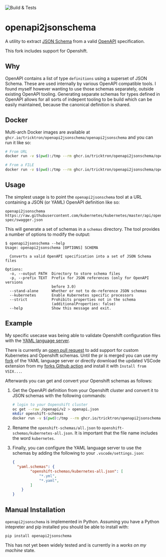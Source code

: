 ![Build & Tests](https://github.com/tricktron/openapi2jsonschema/actions/workflows/main.yml/badge.svg)

# openapi2jsonschema

A utility to extract [JSON Schema](http://json-schema.org/) from a
valid [OpenAPI](https://www.openapis.org/) specification.

This fork includes support for Openshift.

## Why

OpenAPI contains a list of type `definitions` using a superset of JSON
Schema. These are used internally by various OpenAPI compatible tools. I
found myself however wanting to use those schemas separately, outside
existing OpenAPI tooling. Generating separate schemas for types defined
in OpenAPI allows for all sorts of indepent tooling to be build which
can be easily maintained, because the canonical definition is shared.

## Docker

Multi-arch Docker images are available at `ghcr.io/tricktron/openapi2jsonschema/openapi2jsonschema`
and you can run it like so:
```bash
# From URL
docker run -v $(pwd):/tmp --rm ghcr.io/tricktron/openapi2jsonschema/openapi2jsonschema -o /tmp/test-schema --strict --kubernetes https://raw.githubusercontent.com/kubernetes/kubernetes/master/api/openapi-spec/swagger.json

# From a FILE
docker run -v $(pwd):/tmp --rm ghcr.io/tricktron/openapi2jsonschema/openapi2jsonschema -o /tmp/test-schema --strict --kubernetes /tmp/openapi.json
```

## Usage

The simplest usage is to point the `openapi2jsonschema` tool at a URL
containing a JSON (or YAML) OpenAPI definition like so:

```
openapi2jsonschema https://raw.githubusercontent.com/kubernetes/kubernetes/master/api/openapi-spec/swagger.json
```

This will generate a set of schemas in a `schemas` directory. The tool
provides a number of options to modify the output:

```
$ openapi2jsonschema --help
Usage: openapi2jsonschema [OPTIONS] SCHEMA

  Converts a valid OpenAPI specification into a set of JSON Schema files

Options:
  -o, --output PATH  Directory to store schema files
  -p, --prefix TEXT  Prefix for JSON references (only for OpenAPI versions
                     before 3.0)
  --stand-alone      Whether or not to de-reference JSON schemas
  --kubernetes       Enable Kubernetes specific processors
  --strict           Prohibits properties not in the schema
                     (additionalProperties: false)
  --help             Show this message and exit.
```

## Example

My specific usecase was being able to validate Openshift
configuration files with the [YAML language server](https://github.com/redhat-developer/yaml-language-server).

There is currently an [open pull request](https://github.com/redhat-developer/yaml-language-server/pull/841) to add support for custom Kubernetes and
Openshift schemas. Until the pr is merged you can use my [fork](https://github.com/tricktron/yaml-language-server) of the
YAML language server or directly download the updated VSCode extension from my
[forks Github action](https://github.com/tricktron/vscode-yaml/actions/runs/4261755318)
and install it with `Install from VSIX...`.

Afterwards you can get and convert your Openshift schemas as follows:

1. Get the OpenAPI definition from your Openshift cluster and convert it to JSON
schemas with the following commands:

    ```bash
    # login to your Oopenshift cluster
    oc get --raw /openapi/v2 > openapi.json
    mkdir openshift-schemas
    docker run -v $(pwd):/tmp --rm ghcr.io/tricktron/openapi2jsonschema/openapi2jsonschema -o /tmp/openshift-schemas --strict --kubernetes /tmp/openapi.json
    ```

2. Rename the `openshift-schemas/all.json` to `openshift-schemas/kubernetes-all.json`.
It is important that the file name includes the word `kubernetes`.

3. Finally, you can configure the YAML language server to use the schemas by
adding the following to your `.vscode/settings.json`:

    ```json
    {
      "yaml.schemas": {
            "openshift-schemas/kubernetes-all.json": [
                "*.yml",
                "*.yaml",
            ]
        }
    }
    ```

## Manual Installation

`openapi2jsonschema` is implemented in Python. Assuming you have a
Python intepreter and pip installed you should be able to install with:

```
pip install openapi2jsonschema
```

This has not yet been widely tested and is currently in a _works on my
machine_ state.
